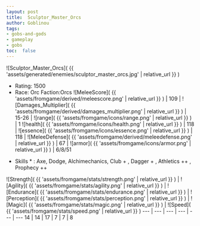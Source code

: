 ```yaml
---
layout: post
title:  Sculptor_Master_Orcs
author: Goblinou
tags:
- gobs-and-gods
- gameplay
- gobs
toc:  false
---
```


![Sculptor_Master_Orcs]( {{ 'assets/generated/enemies/sculptor_master_orcs.jpg' | relative_url }} )
- Rating: 1500
- Race: Orc  Faction:Orcs
![MeleeScore]( {{ 'assets/fromgame/derived/meleescore.png' | relative_url }} ) | 109 | ![Damages_Multiplier]( {{ 'assets/fromgame/derived/damages_multiplier.png' | relative_url }} ) | 15-26 | ![range]( {{ 'assets/fromgame/icons/range.png' | relative_url }} ) | 1
![health]( {{ 'assets/fromgame/icons/health.png' | relative_url }} ) | 118 | ![essence]( {{ 'assets/fromgame/icons/essence.png' | relative_url }} ) | 118 | ![MeleeDefense]( {{ 'assets/fromgame/derived/meleedefense.png' | relative_url }} ) | 67 | ![armor]( {{ 'assets/fromgame/icons/armor.png' | relative_url }} ) | 6/8/51
* Skills * : Axe, Dodge, Alchimechanics, Club + , Dagger + , Athletics ++ , Prophecy ++ 

![Strength]( {{ 'assets/fromgame/stats/strength.png' | relative_url }} ) | ![Agility]( {{ 'assets/fromgame/stats/agility.png' | relative_url }} ) | ![Endurance]( {{ 'assets/fromgame/stats/endurance.png' | relative_url }} ) | ![Perception]( {{ 'assets/fromgame/stats/perception.png' | relative_url }} ) | ![Magic]( {{ 'assets/fromgame/stats/magic.png' | relative_url }} ) | ![Speed]( {{ 'assets/fromgame/stats/speed.png' | relative_url }} )
--- | --- | --- | --- | --- | ---
14 | 14 | 17 | 7 | 7 | 8
